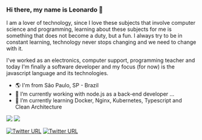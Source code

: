 ### Hi there, my name is Leonardo 👋

I am a lover of technology, since I love these subjects that involve computer science and programming, learning about these subjects for me is something that does not become a duty, but a fun. I always try to be in constant learning, technology never stops changing and we need to change with it.

I've worked as an electronics, computer support, programming teacher and today I'm finally a software developer and my focus (for now) is the javascript language and its technologies.

- 🌎 I'm from São Paulo, SP - Brazil
- 🔭 I’m currently working with node.js as a back-end developer ...
- 🌱 I’m currently learning Docker, Nginx, Kubernetes, Typescript and Clean Architecture


<div>
  <img src="https://github-readme-stats.vercel.app/api?username=oliveirabalsa&show_icons=true&theme=midnight-purple"/>
  <img align="top"src="https://github-readme-stats.vercel.app/api/top-langs/?username=oliveirabalsa&layout=compact&hide=shell&theme=midnight-purple"/>
</div>

[![Twitter URL](https://img.shields.io/twitter/url?color=%230077B5&label=linkedin&logo=linkedin&style=for-the-badge&url=https://www.linkedin.com/in/leonardo-balsalobre/)](https://www.linkedin.com/in/leonardo-balsalobre/) 
[![Twitter URL](https://img.shields.io/twitter/url?color=red&label=Website&logo=github&style=for-the-badge&url=https://oliveirabalsa.github.io/my-portfolio/)](https://oliveirabalsa.github.io/my-portfolio/)  


